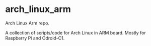 # arch_linux_arm
Arch Linux Arm repo.

A collection of scripts/code for Arch Linux in ARM board. Mostly for Raspberry Pi and Odroid-C1.
